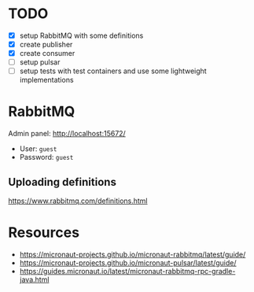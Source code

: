 # TODO

- [x] setup RabbitMQ with some definitions
- [x] create publisher
- [x] create consumer
- [ ] setup pulsar
- [ ] setup tests with test containers and use some lightweight implementations

# RabbitMQ

Admin panel: [http://localhost:15672/](http://localhost:15672/)

* User: `guest`
* Password: `guest`

## Uploading definitions

https://www.rabbitmq.com/definitions.html

# Resources

- https://micronaut-projects.github.io/micronaut-rabbitmq/latest/guide/
- https://micronaut-projects.github.io/micronaut-pulsar/latest/guide/
- https://guides.micronaut.io/latest/micronaut-rabbitmq-rpc-gradle-java.html